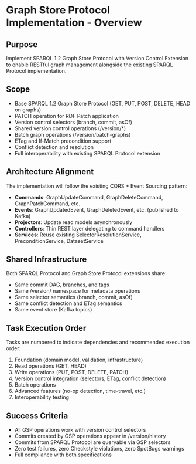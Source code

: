 # Graph Store Protocol Implementation - Overview

## Purpose
Implement SPARQL 1.2 Graph Store Protocol with Version Control Extension to enable RESTful graph management alongside the existing SPARQL Protocol implementation.

## Scope
- Base SPARQL 1.2 Graph Store Protocol (GET, PUT, POST, DELETE, HEAD on graphs)
- PATCH operation for RDF Patch application
- Version control selectors (branch, commit, asOf)
- Shared version control operations (/version/*)
- Batch graph operations (/version/batch-graphs)
- ETag and If-Match precondition support
- Conflict detection and resolution
- Full interoperability with existing SPARQL Protocol extension

## Architecture Alignment
The implementation will follow the existing CQRS + Event Sourcing pattern:
- **Commands**: GraphUpdateCommand, GraphDeleteCommand, GraphPatchCommand, etc.
- **Events**: GraphUpdatedEvent, GraphDeletedEvent, etc. (published to Kafka)
- **Projectors**: Update read models asynchronously
- **Controllers**: Thin REST layer delegating to command handlers
- **Services**: Reuse existing SelectorResolutionService, PreconditionService, DatasetService

## Shared Infrastructure
Both SPARQL Protocol and Graph Store Protocol extensions share:
- Same commit DAG, branches, and tags
- Same /version/ namespace for metadata operations
- Same selector semantics (branch, commit, asOf)
- Same conflict detection and ETag semantics
- Same event store (Kafka topics)

## Task Execution Order
Tasks are numbered to indicate dependencies and recommended execution order:
1. Foundation (domain model, validation, infrastructure)
2. Read operations (GET, HEAD)
3. Write operations (PUT, POST, DELETE, PATCH)
4. Version control integration (selectors, ETag, conflict detection)
5. Batch operations
6. Advanced features (no-op detection, time-travel, etc.)
7. Interoperability testing

## Success Criteria
- All GSP operations work with version control selectors
- Commits created by GSP operations appear in /version/history
- Commits from SPARQL Protocol are queryable via GSP selectors
- Zero test failures, zero Checkstyle violations, zero SpotBugs warnings
- Full compliance with both specifications
